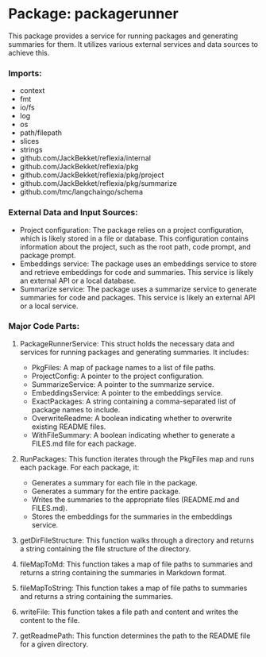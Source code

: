 # Package: packagerunner

This package provides a service for running packages and generating summaries for them. It utilizes various external services and data sources to achieve this.

### Imports:

- context
- fmt
- io/fs
- log
- os
- path/filepath
- slices
- strings
- github.com/JackBekket/reflexia/internal
- github.com/JackBekket/reflexia/pkg
- github.com/JackBekket/reflexia/pkg/project
- github.com/JackBekket/reflexia/pkg/summarize
- github.com/tmc/langchaingo/schema

### External Data and Input Sources:

- Project configuration: The package relies on a project configuration, which is likely stored in a file or database. This configuration contains information about the project, such as the root path, code prompt, and package prompt.
- Embeddings service: The package uses an embeddings service to store and retrieve embeddings for code and summaries. This service is likely an external API or a local database.
- Summarize service: The package uses a summarize service to generate summaries for code and packages. This service is likely an external API or a local service.

### Major Code Parts:

1. PackageRunnerService: This struct holds the necessary data and services for running packages and generating summaries. It includes:
    - PkgFiles: A map of package names to a list of file paths.
    - ProjectConfig: A pointer to the project configuration.
    - SummarizeService: A pointer to the summarize service.
    - EmbeddingsService: A pointer to the embeddings service.
    - ExactPackages: A string containing a comma-separated list of package names to include.
    - OverwriteReadme: A boolean indicating whether to overwrite existing README files.
    - WithFileSummary: A boolean indicating whether to generate a FILES.md file for each package.

2. RunPackages: This function iterates through the PkgFiles map and runs each package. For each package, it:
    - Generates a summary for each file in the package.
    - Generates a summary for the entire package.
    - Writes the summaries to the appropriate files (README.md and FILES.md).
    - Stores the embeddings for the summaries in the embeddings service.

3. getDirFileStructure: This function walks through a directory and returns a string containing the file structure of the directory.

4. fileMapToMd: This function takes a map of file paths to summaries and returns a string containing the summaries in Markdown format.

5. fileMapToString: This function takes a map of file paths to summaries and returns a string containing the summaries.

6. writeFile: This function takes a file path and content and writes the content to the file.

7. getReadmePath: This function determines the path to the README file for a given directory.



